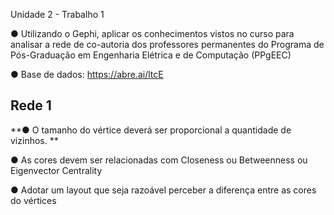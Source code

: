 Unidade 2 - Trabalho 1

● Utilizando o Gephi, aplicar os conhecimentos vistos no curso para analisar a rede de co-autoria dos professores permanentes do Programa de Pós-Graduação em Engenharia Elétrica e de Computação (PPgEEC)

● Base de dados: https://abre.ai/ltcE

## Rede 1
**● O tamanho do vértice deverá ser proporcional a quantidade de vizinhos. **

● As cores devem ser relacionadas com Closeness ou Betweenness ou Eigenvector Centrality

● Adotar um layout que seja razoável perceber a diferença entre as cores do vértices
